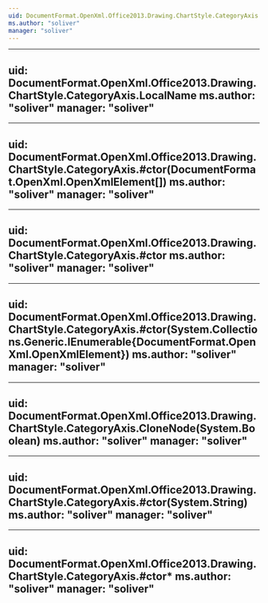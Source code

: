 ```yaml
---
uid: DocumentFormat.OpenXml.Office2013.Drawing.ChartStyle.CategoryAxis
ms.author: "soliver"
manager: "soliver"
---
```


---
uid: DocumentFormat.OpenXml.Office2013.Drawing.ChartStyle.CategoryAxis.LocalName
ms.author: "soliver"
manager: "soliver"
---

---
uid: DocumentFormat.OpenXml.Office2013.Drawing.ChartStyle.CategoryAxis.#ctor(DocumentFormat.OpenXml.OpenXmlElement[])
ms.author: "soliver"
manager: "soliver"
---

---
uid: DocumentFormat.OpenXml.Office2013.Drawing.ChartStyle.CategoryAxis.#ctor
ms.author: "soliver"
manager: "soliver"
---

---
uid: DocumentFormat.OpenXml.Office2013.Drawing.ChartStyle.CategoryAxis.#ctor(System.Collections.Generic.IEnumerable{DocumentFormat.OpenXml.OpenXmlElement})
ms.author: "soliver"
manager: "soliver"
---

---
uid: DocumentFormat.OpenXml.Office2013.Drawing.ChartStyle.CategoryAxis.CloneNode(System.Boolean)
ms.author: "soliver"
manager: "soliver"
---

---
uid: DocumentFormat.OpenXml.Office2013.Drawing.ChartStyle.CategoryAxis.#ctor(System.String)
ms.author: "soliver"
manager: "soliver"
---

---
uid: DocumentFormat.OpenXml.Office2013.Drawing.ChartStyle.CategoryAxis.#ctor*
ms.author: "soliver"
manager: "soliver"
---
